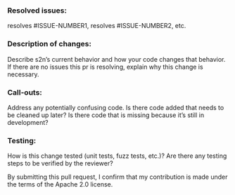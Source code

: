 ### Resolved issues:

 resolves #ISSUE-NUMBER1, resolves #ISSUE-NUMBER2, etc.

### Description of changes: 

Describe s2n’s current behavior and how your code changes that behavior. If there are no issues this pr is resolving, explain why this change is necessary.
### Call-outs:

Address any potentially confusing code. Is there code added that needs to be cleaned up later? Is there code that is missing because it’s still in development? 
### Testing:

 How is this change tested (unit tests, fuzz tests, etc.)? Are there any testing steps to be verified by the reviewer?

By submitting this pull request, I confirm that my contribution is made under the terms of the Apache 2.0 license.
